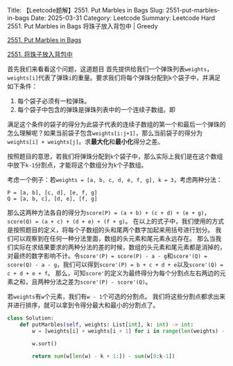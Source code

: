 Title: 【Leetcode题解】2551. Put Marbles in Bags
Slug: 2551-put-marbles-in-bags
Date: 2025-03-31
Category: Leetcode
Summary: Leetcode Hard 2551. Put Marbles in Bags 将珠子放入背包中 | Greedy

[2551. Put Marbles in Bags](https://leetcode.com/problems/put-marbles-in-bags/description/?envType=daily-question&envId=2025-03-31)

[2551. 将珠子放入背包中](https://leetcode.cn/problems/put-marbles-in-bags/description/)

首先我们来看看这个问题，这道题目 首先提供给我们一个弹珠列表`weights`，`weights[i]`代表了弹珠`i`的重量。要求我们将每个弹珠分配到`k`个袋子中，并满足如下条件：

1. 每个袋子必须有一粒弹珠。
2. 每个袋子中包含的弹珠是弹珠列表中的一个连续子数组。即

满足这个条件的袋子的得分为此袋子代表的连续子数组的第一个和最后一个弹珠的 怎么理解呢？如果当前袋子包含`weights[i:j+1]`，那么当前袋子的得分为`weights[i] + weights[j]`。求**最大化**和**最小化**得分之差。

按照题目的意思，若我们将弹珠分配到`k`个袋子中，那么实际上我们是在这个数组中放下`k-1`分割点，才能将这个数组分为`k`个子数组。

考虑一个例子：若`weights = [a, b, c, d, e, f, g], k = 3`，考虑两种分法：
```
P = [a, b], [c, d], [e, f, g]
Q = [a, b, c], [d, e], [f, g]
```
那么这两种方法各自的得分为`score(P) = (a + b) + (c + d) + (e + g)`，`score(Q) = (a + c) + (d + e) + (f + g)`。 在以上的式子中，我们使用的方式是按照题目的定义，将每个子数组的头和尾两个数字加起来用括号进行划分。 我们可以观察到在任何一种分法里面，数组的头元素和尾元素永远存在。 那么当我们实际在求结果要求的两种分法的差的时候，数组的头元素和尾元素都是消掉的，对最终的数字影响不计。令`score'(P) = score(P) - a - g`和`score'(Q) = score(Q) - a - g`，我们可以得到`score'(P) = b + c + d + e`以及`score'(Q) = c + d + e + f`。 那么，可知`score'`的定义为最终得分为每个分割点左右两边的元素之和，且两种分法之差为`score'(P) - score'(Q)`。

若`weights`有`w`个元素，我们有`w - 1`个可选的分割点。 我们将这些分割点都求出来并进行排序，就可以拿到令得分最大和最小的分割点了。

```python
class Solution:
    def putMarbles(self, weights: List[int], k: int) -> int:
        w = [weights[i] + weights[i + 1] for i in range(len(weights) - 1)]

        w.sort()

        return sum(w[len(w) - k + 1:]) - sum(w[0:k-1])
```
